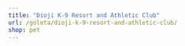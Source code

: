 ```yaml
---
title: "Dioji K-9 Resort and Athletic Club"
url: /goleta/dioji-k-9-resort-and-athletic-club/
shop: pet
---
```


